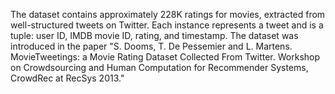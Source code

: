 The dataset contains approximately 228K ratings for movies, extracted from well-structured tweets on Twitter. Each instance represents a tweet and is a tuple: user ID, IMDB movie ID, rating, and timestamp. The dataset was introduced in the paper "S. Dooms, T. De Pessemier and L. Martens. MovieTweetings: a Movie Rating Dataset Collected From Twitter. Workshop on Crowdsourcing and Human Computation for Recommender Systems, CrowdRec at RecSys 2013."

